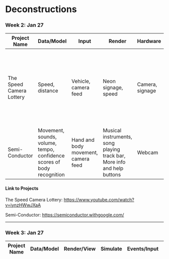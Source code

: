 # Deconstructions

### Week 2: Jan 27

| Project Name  | Data/Model | Input | Render | Hardware | Output | 
| ------------- | ------------- | ------------- | ------------- | ------------- | ------------- |
| The Speed Camera Lottery  | Speed, distance  | Vehicle, camera feed  | Neon signage, speed  | Camera, signage  | A speed camera that notes drivers who go over the limit, and issues a lottery ticket to drivers who abide the limit |
| Semi-Conductor  | Movement, sounds, volume, tempo, confidence scores of body recognition | Hand and body movement, camera feed  | Musical instruments, song playing track bar, More info and help buttons  | Webcam  | Control the tempo and musical instruments of this digital orchestra  |

#### Link to Projects
The Speed Camera Lottery: https://www.youtube.com/watch?v=iynzHWwJXaA

Semi-Conductor: https://semiconductor.withgoogle.com/

------


### Week 3: Jan 27


| Project Name  | Data/Model | Render/View | Simulate | Events/Input | Hardware | 
| ------------- | ------------- | ------------- | ------------- | ------------- | ------------- |
